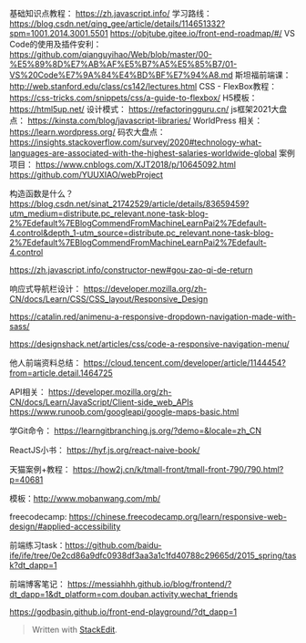 基础知识点教程：
https://zh.javascript.info/
学习路线：
https://blog.csdn.net/qing_gee/article/details/114651332?spm=1001.2014.3001.5501
https://objtube.gitee.io/front-end-roadmap/#/
VS Code的使用及插件安利：
https://github.com/qianguyihao/Web/blob/master/00-%E5%89%8D%E7%AB%AF%E5%B7%A5%E5%85%B7/01-VS%20Code%E7%9A%84%E4%BD%BF%E7%94%A8.md
斯坦福前端课：
http://web.stanford.edu/class/cs142/lectures.html
CSS - FlexBox教程：
https://css-tricks.com/snippets/css/a-guide-to-flexbox/
H5模板：
https://html5up.net/
设计模式：
https://refactoringguru.cn/
js框架2021大盘点：
https://kinsta.com/blog/javascript-libraries/
WorldPress 相关：
https://learn.wordpress.org/
码农大盘点：
https://insights.stackoverflow.com/survey/2020#technology-what-languages-are-associated-with-the-highest-salaries-worldwide-global
案例项目：
https://www.cnblogs.com/XJT2018/p/10645092.html
https://github.com/YUUXIAO/webProject

构造函数是什么？
https://blog.csdn.net/sinat_21742529/article/details/83659459?utm_medium=distribute.pc_relevant.none-task-blog-2%7Edefault%7EBlogCommendFromMachineLearnPai2%7Edefault-4.control&depth_1-utm_source=distribute.pc_relevant.none-task-blog-2%7Edefault%7EBlogCommendFromMachineLearnPai2%7Edefault-4.control

https://zh.javascript.info/constructor-new#gou-zao-qi-de-return

响应式导航栏设计：
https://developer.mozilla.org/zh-CN/docs/Learn/CSS/CSS_layout/Responsive_Design

https://catalin.red/animenu-a-responsive-dropdown-navigation-made-with-sass/

https://designshack.net/articles/css/code-a-responsive-navigation-menu/

他人前端资料总结：
https://cloud.tencent.com/developer/article/1144454?from=article.detail.1464725

API相关：
https://developer.mozilla.org/zh-CN/docs/Learn/JavaScript/Client-side_web_APIs
https://www.runoob.com/googleapi/google-maps-basic.html

学Git命令：
https://learngitbranching.js.org/?demo=&locale=zh_CN

ReactJS小书：
https://hyf.js.org/react-naive-book/

天猫案例+教程：
https://how2j.cn/k/tmall-front/tmall-front-790/790.html?p=40681

模板：http://www.mobanwang.com/mb/

freecodecamp:
https://chinese.freecodecamp.org/learn/responsive-web-design/#applied-accessibility

前端练习task：https://github.com/baidu-ife/ife/tree/0e2cd86a9dfc0938df3aa3a1c1fd40788c29665d/2015_spring/task?dt_dapp=1

前端博客笔记：
https://messiahhh.github.io/blog/frontend/?dt_dapp=1&dt_platform=com.douban.activity.wechat_friends

https://godbasin.github.io/front-end-playground/?dt_dapp=1

> Written with [StackEdit](https://stackedit.io/).
<!--stackedit_data:
eyJoaXN0b3J5IjpbLTExNzk0MjQ2MTIsMjA3MDg1MTI4NSwtOD
gxNTYwMDE4LDEyODgyNDI2ODYsLTE3ODQ5NzgzNDUsLTEwNjQz
NDMyNDgsLTE5MDUyMTc1MjUsLTk3MjkxNzMzMSwtMzU0MzEzMz
A4LDEyNDgzMTA4MzcsMTY5NTM2NzIzNCwtNjM5MzQ5MzkyLC01
Njk3Njg1MjRdfQ==
-->